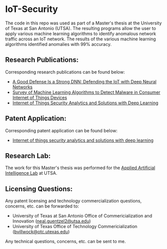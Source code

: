 # IoT-Security
The code in this repo was used as part of a Master's thesis at the University of Texas at San Antonio (UTSA).  The resulting programs allow the user to apply various machine learning algorithms to identify anomalous network traffic across an IoT network.  The results of the various machine learning algorithms identified anomalies with 99% accuracy.  

## Research Publications:
Corresponding research publications can be found below:
- [A Good Defense Is a Strong DNN: Defending the IoT with Deep Neural Networks](https://link.springer.com/chapter/10.1007/978-3-030-49724-8_6)
- [Survey of Machine Learning Algorithms to Detect Malware in Consumer Internet of Things Devices](https://www.worldscientific.com/doi/abs/10.1142/S0218213021500202)
- [Internet of Things Security Analytics and Solutions with Deep Learning](https://ieeexplore.ieee.org/document/8995375)

## Patent Application:
Corresponding patent application can be found below:
- [Internet of things security analytics and solutions with deep learning
](https://patents.google.com/patent/WO2021087443A1)

## Research Lab:
The work for this Master's thesis was performed for the [Applied Artificial Intelligence Lab](https://sites.google.com/view/aai-lab/home) at UTSA.

## Licensing Questions:
Any patent licensing and technology commercialization questions, concerns, etc. can be forwarded to:
- University of Texas at San Antonio Office of Commericialization and Innovation (neal.guentzel2@utsa.edu)
- University of Texas Office of Technology Commericialization (bvillwock@otc.utexas.edu)

Any technical questions, concerns, etc. can be sent to me.
